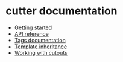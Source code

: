 cutter documentation
========================

- [Getting started](getting-started.md)
- [API reference](api.md)
- [Tags documentation](tags.md)
- [Template inheritance](inheritance.md)
- [Working with cutouts](cutouts.md)


